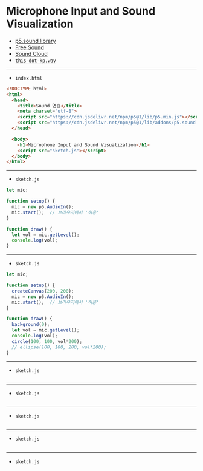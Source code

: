 # Microphone Input and Sound Visualization

- [p5.sound library](https://p5js.org/reference/#/libraries/p5.sound)
- [Free Sound](https://freesound.org/)
- [Sound Cloud](https://soundcloud.com/discover)
- [`this-dot-kp.wav`](https://terabox.com/s/1PnzIoS-gUnL7XsQF3MpIcQ) 

---
 
- `index.html`

```html
<!DOCTYPE html>
<html>
  <head>
    <title>Sound 연습</title>
    <meta charset="utf-8">
    <script src="https://cdn.jsdelivr.net/npm/p5@1/lib/p5.min.js"></script>
    <script src="https://cdn.jsdelivr.net/npm/p5@1/lib/addons/p5.sound.min.js"></script>
  </head>

  <body>
    <h1>Microphone Input and Sound Visualization</h1>
    <script src="sketch.js"></script>
  </body>
</html>
```

---

- `sketch.js`

```javascript
let mic;

function setup() {
  mic = new p5.AudioIn();
  mic.start();  // 브라우저에서 '허용'
}

function draw() {
  let vol = mic.getLevel();
  console.log(vol);
}
```

---

- `sketch.js`

```javascript
let mic;

function setup() {
  createCanvas(200, 200);
  mic = new p5.AudioIn();
  mic.start();  // 브라우저에서 '허용'
}

function draw() {
  background(0);
  let vol = mic.getLevel();
  console.log(vol);
  circle(100, 100, vol*200);
  // ellipse(100, 100, 200, vol*200);
}
```

---

- `sketch.js`

```javascript

```

---

- `sketch.js`

```javascript

```

---

- `sketch.js`

```javascript

```

---

- `sketch.js`

```javascript

```

---

- `sketch.js`

```javascript

```



